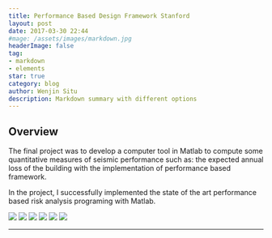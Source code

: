 ```yaml
---
title: Performance Based Design Framework Stanford
layout: post
date: 2017-03-30 22:44
#mage: /assets/images/markdown.jpg
headerImage: false
tag:
- markdown
- elements
star: true
category: blog
author: Wenjin Situ
description: Markdown summary with different options
---
```


## Overview
<p>The final project was to develop a computer tool in Matlab to compute some quantitative measures of seismic performance such as: the expected annual loss of the building with the implementation of performance based framework.</p>

<p>In the project, I successfully implemented the state of the art performance based risk analysis programing with Matlab. </p>


<img class="image" src="{{ site.url }}/{{ site.PBD_GUI }}">
<img class="image" src="{{ site.url }}/{{ site.PBD_Collapse }}">
<img class="image" src="{{ site.url }}/{{ site.PBD_Annual_Loss }}">
<img class="image" src="{{ site.url }}/{{ site.PBD_Fragility }}">
<img class="image" src="{{ site.url }}/{{ site.PBD_ExpectedLoss }}">
<img class="image" src="{{ site.url }}/{{ site.PBD_Cost }}">

---
